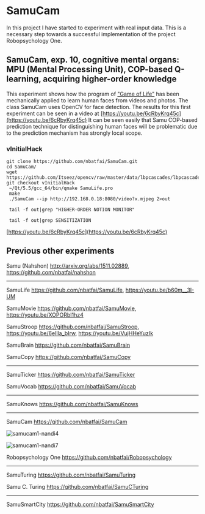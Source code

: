 # SamuCam
In this project I have started to experiment with real input data. 
This is a necessary step towards a successful implementation of the project Robopsychology One.

## SamuCam, exp. 10, cognitive mental organs: MPU (Mental Processing Unit), COP-based Q-learning, acquiring higher-order knowledge
This experiment shows how the program of ["Game of Life"](https://github.com/nbatfai/SamuBrain) 
has been mechanically applied to learn human faces from videos and photos. The class SamuCam uses OpenCV for face detection. 
The results for this first experiment can be seen in a video at [https://youtu.be/6cRbyKrq45c](https://youtu.be/6cRbyKrq45c)
It can be seen easily that Samu COP-based prediction technique for distinguishing human faces will be problematic 
due to the prediction mechanism has strongly local scope.

### vInitialHack

```
git clone https://github.com/nbatfai/SamuCam.git
cd SamuCam/
wget https://github.com/Itseez/opencv/raw/master/data/lbpcascades/lbpcascade_frontalface.xml
git checkout vInitialHack
 ~/Qt/5.5/gcc_64/bin/qmake SamuLife.pro
 make
 ./SamuCam --ip http://192.168.0.18:8080/video?x.mjpeg 2>out 
```

```
 tail -f out|grep "HIGHER-ORDER NOTION MONITOR"
```

``` 
 tail -f out|grep SENSITIZATION
 ```

[https://youtu.be/6cRbyKrq45c](https://youtu.be/6cRbyKrq45c) 
 
## Previous other experiments

Samu (Nahshon)
http://arxiv.org/abs/1511.02889,
https://github.com/nbatfai/nahshon

---

SamuLife
https://github.com/nbatfai/SamuLife,
https://youtu.be/b60m__3I-UM

SamuMovie
https://github.com/nbatfai/SamuMovie,
https://youtu.be/XOPORbI1hz4

SamuStroop
https://github.com/nbatfai/SamuStroop,
https://youtu.be/6elIla_bIrw,
https://youtu.be/VujHHeYuzIk

SamuBrain
https://github.com/nbatfai/SamuBrain

SamuCopy
https://github.com/nbatfai/SamuCopy

---

SamuTicker
https://github.com/nbatfai/SamuTicker

SamuVocab
https://github.com/nbatfai/SamuVocab

--- 

SamuKnows
https://github.com/nbatfai/SamuKnows

---

SamuCam
https://github.com/nbatfai/SamuCam

![samucam1-nandi4](https://cloud.githubusercontent.com/assets/3148120/14001514/91fbb354-f146-11e5-9a0a-5d551bee494a.png)

![samucam1-nandi7](https://cloud.githubusercontent.com/assets/3148120/14001569/e5268d56-f146-11e5-9f6b-f4fbf6c007e2.png)

Robopsychology One
https://github.com/nbatfai/Robopsychology

---

SamuTuring
https://github.com/nbatfai/SamuTuring

Samu C. Turing
https://github.com/nbatfai/SamuCTuring

---

SamuSmartCity
https://github.com/nbatfai/SamuSmartCity


